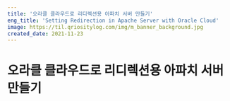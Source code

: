 ```yaml
---
title: '오라클 클라우드로 리디렉션용 아파치 서버 만들기'
eng_title: 'Setting Redirection in Apache Server with Oracle Cloud'
image: https://til.qriositylog.com/img/m_banner_background.jpg
created_date: 2021-11-23
---
```


# 오라클 클라우드로 리디렉션용 아파치 서버 만들기